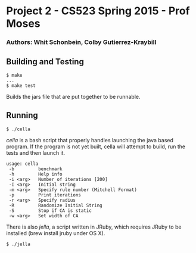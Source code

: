 
# Project 2 - CS523 Spring 2015 - Prof Moses

### Authors: Whit Schonbein, Colby Gutierrez-Kraybill

## Building and Testing

    $ make
    ...
    $ make test

Builds the jars file that are put together to be runnable.

## Running

    $ ./cella

_cella_ is a bash script that properly handles launching the
java based program.  If the program is not yet built, cella
will attempt to build, run the tests and then launch it.

    usage: cella
     -b         benchmark
     -h         Help info
     -i <arg>   Number of iterations [200]
     -I <arg>   Initial string
     -m <arg>   Specify rule number (Mitchell Format)
     -p         Print iterations
     -r <arg>   Specify radius
     -R         Randomize Initial String
     -S         Stop if CA is static
     -w <arg>   Set width of CA


There is also _jella_, a script written in JRuby, which
requires JRuby to be installed (brew install jruby under
OS X).

    $ ./jella



